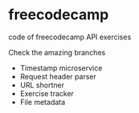 # freecodecamp
code of freecodecamp API exercises

Check the amazing branches

* Timestamp microservice
* Request header parser
* URL shortner
* Exercise tracker
* File metadata